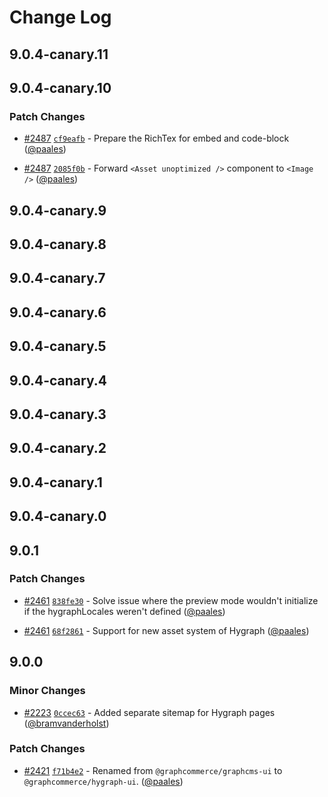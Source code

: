 # Change Log

## 9.0.4-canary.11

## 9.0.4-canary.10

### Patch Changes

- [#2487](https://github.com/graphcommerce-org/graphcommerce/pull/2487) [`cf9eafb`](https://github.com/graphcommerce-org/graphcommerce/commit/cf9eafb9d71991852510f632c692679810b9e76f) - Prepare the RichTex for embed and code-block ([@paales](https://github.com/paales))

- [#2487](https://github.com/graphcommerce-org/graphcommerce/pull/2487) [`2085f0b`](https://github.com/graphcommerce-org/graphcommerce/commit/2085f0b30dfadd9ab589fde962f59e87b3f30b34) - Forward `<Asset unoptimized />` component to `<Image />` ([@paales](https://github.com/paales))

## 9.0.4-canary.9

## 9.0.4-canary.8

## 9.0.4-canary.7

## 9.0.4-canary.6

## 9.0.4-canary.5

## 9.0.4-canary.4

## 9.0.4-canary.3

## 9.0.4-canary.2

## 9.0.4-canary.1

## 9.0.4-canary.0

## 9.0.1

### Patch Changes

- [#2461](https://github.com/graphcommerce-org/graphcommerce/pull/2461) [`838fe30`](https://github.com/graphcommerce-org/graphcommerce/commit/838fe30a649f8feedbd2a9333430e724b0ebd67f) - Solve issue where the preview mode wouldn't initialize if the hygraphLocales weren't defined ([@paales](https://github.com/paales))

- [#2461](https://github.com/graphcommerce-org/graphcommerce/pull/2461) [`68f2861`](https://github.com/graphcommerce-org/graphcommerce/commit/68f28616fd33aa64cb555e8cf9bf64954ea92383) - Support for new asset system of Hygraph ([@paales](https://github.com/paales))

## 9.0.0

### Minor Changes

- [#2223](https://github.com/graphcommerce-org/graphcommerce/pull/2223) [`0ccec63`](https://github.com/graphcommerce-org/graphcommerce/commit/0ccec630825d5fad398366beae90b3c90b2f84b8) - Added separate sitemap for Hygraph pages ([@bramvanderholst](https://github.com/bramvanderholst))

### Patch Changes

- [#2421](https://github.com/graphcommerce-org/graphcommerce/pull/2421) [`f71b4e2`](https://github.com/graphcommerce-org/graphcommerce/commit/f71b4e2d13e54dd311eb1465a49df41703b6fef5) - Renamed from `@graphcommerce/graphcms-ui` to `@graphcommerce/hygraph-ui`. ([@paales](https://github.com/paales))
